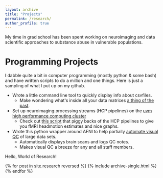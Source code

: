 ```yaml
---
layout: archive
title: "Projects"
permalink: /research/
author_profile: true
---
```

My time in grad school has been spent working on neuroimaging and data scientific approaches to substance abuse in vulnerable populations.

# Programming Projects
I dabble quite a bit in computer programming (mostly python & some bash) and have written scripts to do a million and one things. Here is 
just a sampling of what I put up on my github.  
* Wrote a little command line tool to quickly display info about csvfiles.
  * Make wondering what's inside all your data matrices [a thing of the past](https://github.com/PhilipSpechler/csvnome).
* Set up neuroimaging processing streams (HCP pipelines) on the [uvm high performance computing cluster](https://www.uvm.edu/vacc)
  * Check out [this script](https://github.com/PhilipSpechler/fMRI-HeadMotion-Checker) that piggy backs of the HCP pipelines to give you 
  fMRI headmotion estimates and nice graphs.  
* Wrote this python wrapper around AFNI to help partially [automate visual QC](https://github.com/PhilipSpechler/Visual_QC_for_MRI_Datasets) of large data sets.
  * Automatically displays brain scans and logs QC notes.
  * Makes visual QC a breeze for any and all staff members. 


Hello, World of Research!


{% for post in site.research reversed %}
  {% include archive-single.html %}
{% endfor %}
